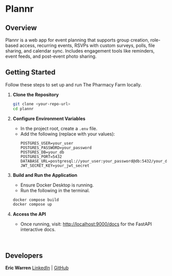 # Plannr

## Overview

Plannr is a web app for event planning that supports group creation, role-based access, recurring events, RSVPs with custom surveys, polls, file sharing, and calendar sync. Includes engagement tools like reminders, event feeds, and post-event photo sharing.

## Getting Started

Follow these steps to set up and run The Pharmacy Farm locally.

1. **Clone the Repository**

   ```sh
   git clone <your-repo-url>
   cd plannr
   ```

2. **Configure Environment Variables**

   - In the project root, create a `.env` file.
   - Add the following (replace with your values):
     ```
     POSTGRES_USER=your_user
     POSTGRES_PASSWORD=your_password
     POSTGRES_DB=your_db
     POSTGRES_PORT=5432
     DATABASE_URL=postgresql://your_user:your_password@db:5432/your_db
     JWT_SECRET_KEY=your_jwt_secret
     ```

3. **Build and Run the Application**

   - Ensure Docker Desktop is running.
   - Run the following in the terminal.

   ```sh
   docker compose build
   docker compose up
   ```

4. **Access the API**
   - Once running, visit: [http://localhost:9000/docs](http://localhost:9000/docs) for the FastAPI interactive docs.

<br>

## Developers

**Eric Warren**
[LinkedIn](https://www.linkedin.com/in/ericswarren/) | [GitHub](https://github.com/eswarren18)

<br>
